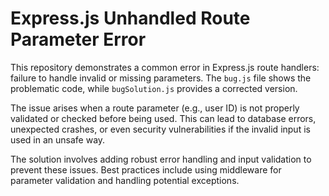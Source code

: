 # Express.js Unhandled Route Parameter Error

This repository demonstrates a common error in Express.js route handlers: failure to handle invalid or missing parameters.  The `bug.js` file shows the problematic code, while `bugSolution.js` provides a corrected version.

The issue arises when a route parameter (e.g., user ID) is not properly validated or checked before being used. This can lead to database errors, unexpected crashes, or even security vulnerabilities if the invalid input is used in an unsafe way.

The solution involves adding robust error handling and input validation to prevent these issues.  Best practices include using middleware for parameter validation and handling potential exceptions.